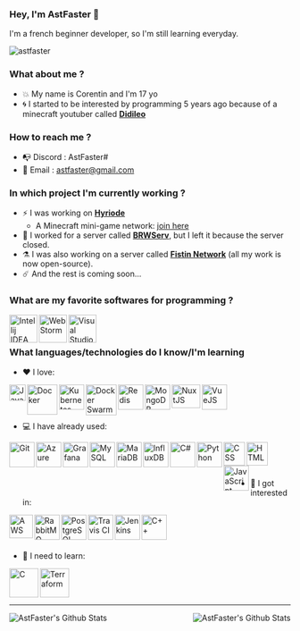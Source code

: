 ### Hey, I'm AstFaster 👋

I'm a french beginner developer, so I'm still learning everyday.

<p align="left"> <img src="https://komarev.com/ghpvc/?username=astfaster&label=Profile%20views&color=0e75b6&style=flat" alt="astfaster" /> </p>

### What about me ?

- :boom: My name is Corentin and I'm 17 yo
- :cyclone: I started to be interested by programming 5 years ago because of a minecraft youtuber called [**Didileo**](https://www.youtube.com/channel/UCGRea3qWHKBt32MKB2wCHhw)
  
### How to reach me ?

- :mailbox_with_no_mail: Discord : AstFaster#
- :postbox: Email : astfaster@gmail.com

### In which project I'm currently working ?

- :zap: I was working on [**Hyriode**](https://github.com/Hyriode)
   - A Minecraft mini-game network: [join here](https://discord.hyriode.fr)
- :rocket: I worked for a server called [**BRWServ**](https://brwserv.net), but I left it because the server closed.
- :alembic: I was also working on a server called [**Fistin Network**](https://discord.gg/dBu7NAH944) (all my work is now open-source).
- :comet: And the rest is coming soon...

### What are my favorite softwares for programming ?

<img align="left" alt="Intellij IDEA " width="50px" src="https://resources.jetbrains.com/storage/products/intellij-idea/img/meta/intellij-idea_logo_300x300.png" />
<img align="left" alt="WebStorm " width="50px" src="https://upload.wikimedia.org/wikipedia/commons/thumb/7/71/WebStorm_Icon.png/1024px-WebStorm_Icon.png" />
<img align="left" alt="Visual Studio Code " width="50px" src="https://upload.wikimedia.org/wikipedia/commons/9/9a/Visual_Studio_Code_1.35_icon.svg" />
<br />
<br />

### What languages/technologies do I know/I'm learning

- :heart: I love:
<img align="left" alt="Java " width="29,6px" src="https://upload.wikimedia.org/wikipedia/fr/2/2e/Java_Logo.svg" />
<img align="left" alt="Docker " width="54,6px" src="https://www.docker.com/wp-content/uploads/2022/03/vertical-logo-monochromatic.png" />
<img align="left" alt="Kubernetes" width="45,6px" src="https://humancoders-formations.s3.amazonaws.com/uploads/course/logo/1401/formation-kubernetes-avance.png" />
<img align="left" alt="Docker Swarm" width="55,6px" src="https://user-images.githubusercontent.com/71207411/201512606-b4380894-bdfb-4165-a526-321855e40c2c.png" />
<img align="left" alt="Redis " width="45,6px" src="https://cdn.icon-icons.com/icons2/2415/PNG/512/redis_original_logo_icon_146368.png" />
<img align="left" alt="MongoDB " width="45,6px" height="45,6px" src="https://img.icons8.com/color/480/mongodb.png" />
<img align="left" alt="NuxtJS " width="51,6px" height="42,6px" src="https://upload.wikimedia.org/wikipedia/commons/thumb/a/ae/Nuxt_logo.svg/2560px-Nuxt_logo.svg.png" />
<img align="left" alt="VueJS " width="45,6px" height="45,6px" src="https://upload.wikimedia.org/wikipedia/commons/thumb/9/95/Vue.js_Logo_2.svg/1184px-Vue.js_Logo_2.svg.png" />
<br />
<br />
<br />

- :computer: I have already used:
<img align="left" alt="Git " width="45,6px" src="https://upload.wikimedia.org/wikipedia/commons/thumb/3/3f/Git_icon.svg/2048px-Git_icon.svg.png" />
<img align="left" alt="Azure " width="45,6px" src="https://upload.wikimedia.org/wikipedia/fr/b/b6/Microsoft-Azure.png" />
<img align="left" alt="Grafana " width="45,6px" src="https://upload.wikimedia.org/wikipedia/commons/thumb/3/3b/Grafana_icon.svg/1969px-Grafana_icon.svg.png" />
<img align="left" alt="MySQL " width="45,6px" src="http://pngimg.com/uploads/mysql/mysql_PNG23.png" />
<img align="left" alt="MariaDB " width="45,6px" src="https://mariadb.com/wp-content/uploads/2019/11/mariadb-logo-vert_blue-transparent.png" />
<img align="left" alt="InfluxDB " width="45,6px" src="https://assets.zabbix.com/img/brands/influxdb.svg" />
<img align="left" alt="C# " width="45,6px" src="https://seeklogo.com/images/C/c-sharp-c-logo-02F17714BA-seeklogo.com.png" />
<img align="left" alt="Python " width="45,6px" src="https://upload.wikimedia.org/wikipedia/commons/thumb/c/c3/Python-logo-notext.svg/110px-Python-logo-notext.svg.png" />
<img align="left" alt="CSS " width="38,6px" height="42,2px" src="https://upload.wikimedia.org/wikipedia/commons/d/d5/CSS3_logo_and_wordmark.svg" />
<img align="left" alt="HTML " width="38,6px" height="42,2px" src="https://upload.wikimedia.org/wikipedia/commons/6/61/HTML5_logo_and_wordmark.svg" />
<img align="left" alt="JavaScript " width="45,6px" src="https://upload.wikimedia.org/wikipedia/commons/9/99/Unofficial_JavaScript_logo_2.svg" />
<br />
<br />
<br />

- :dart: I got interested in:
<img align="left" alt="AWS " width="auto" height="42,2px" src="https://www.sophos.com/sites/default/files/2022-02/aws-logo-white-orange.png" />
<img align="left" alt="RabbitMQ " width="45,6px" src="https://cdn.freebiesupply.com/logos/large/2x/rabbitmq-logo-png-transparent.png" />
<img align="left" alt="PostgreSQL " width="45,6px" src="https://upload.wikimedia.org/wikipedia/commons/thumb/2/29/Postgresql_elephant.svg/1200px-Postgresql_elephant.svg.png" />
<img align="left" alt="Travis CI " width="45,6px" src="https://cdn.freebiesupply.com/logos/large/2x/travis-ci-logo-png-transparent.png" />
<img align="left" alt="Jenkins " width="45,6px" src="https://upload.wikimedia.org/wikipedia/commons/thumb/e/e9/Jenkins_logo.svg/1200px-Jenkins_logo.svg.png" />
<img align="left" alt="C++ " width="45,6px" src="https://upload.wikimedia.org/wikipedia/commons/1/18/ISO_C%2B%2B_Logo.svg" />
<br />
<br />
<br />

- :hammer: I need to learn:
<img align="left" alt="C " width="52,6px" src="https://cms-informatic.com/wp-content/uploads/2020/01/logo-langage-C-300x300.png" />
<img align="left" alt="Terraform " width="52,6px" src="https://user-images.githubusercontent.com/71207411/201512576-df0b8415-53df-4102-9c34-c59a0781e6b5.png" />
<br />
<br />
<br />

---

<img align="left" alt="AstFaster's Github Stats" src="https://github-readme-stats.vercel.app/api/top-langs/?username=astfaster&show_icons=true&hide_border=true&theme=radical" />
<img align="right" alt="AstFaster's Github Stats" src="https://github-readme-stats.vercel.app/api?username=astfaster&show_icons=true&hide_border=true&theme=radical" />

